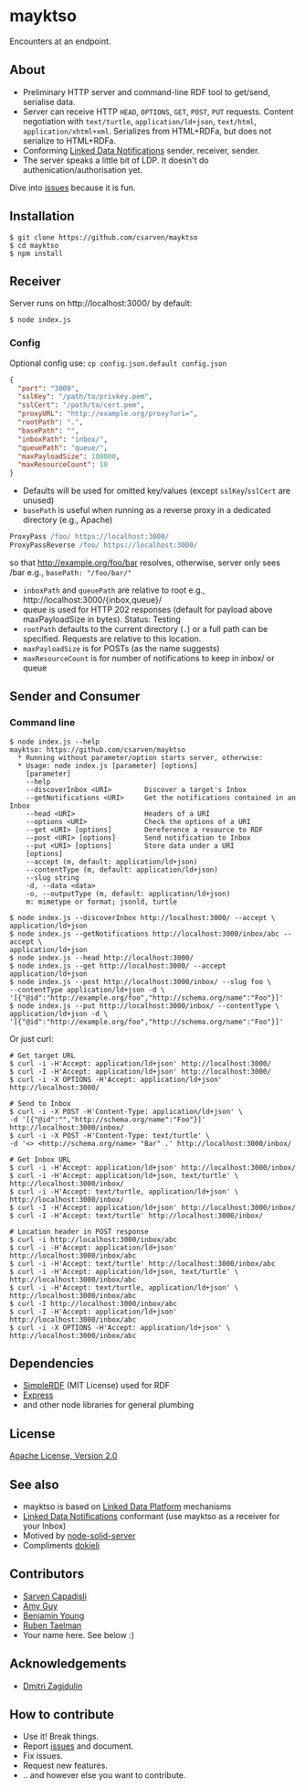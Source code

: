 # mayktso
Encounters at an endpoint.

## About
* Preliminary HTTP server and command-line RDF tool to get/send, serialise data.
* Server can receive HTTP `HEAD`, `OPTIONS`, `GET`, `POST`, `PUT` requests.
Content negotiation with `text/turtle`, `application/ld+json`, `text/html`,
`application/xhtml+xml`. Serializes from HTML+RDFa, but does not serialize to
HTML+RDFa.
* Conforming
[Linked Data Notifications](https://www.w3.org/TR/ldn/) sender, receiver, sender.
* The server speaks a little bit of LDP. It doesn't do
authenication/authorisation yet.

Dive into [issues](https://github.com/csarven/mayktso/issues) because it is fun.

## Installation
```shell
$ git clone https://github.com/csarven/mayktso 
$ cd mayktso
$ npm install
```

## Receiver
Server runs on http://localhost:3000/ by default:

```shell
$ node index.js
```

### Config
Optional config use: `cp config.json.default config.json`
```json
{
  "port": "3000",
  "sslKey": "/path/to/privkey.pem",
  "sslCert": "/path/to/cert.pem",
  "proxyURL": "http://example.org/proxy?uri=",
  "rootPath": ".",
  "basePath": "",
  "inboxPath": "inbox/",
  "queuePath": "queue/",
  "maxPayloadSize": 100000,
  "maxResourceCount": 10
}
```

* Defaults will be used for omitted key/values (except `sslKey`/`sslCert` are
unused)
* `basePath` is useful when running as a reverse proxy in a dedicated directory
(e.g., Apache)
```apache
ProxyPass /foo/ https://localhost:3000/
ProxyPassReverse /foo/ https://localhost:3000/
```

so that http://example.org/foo/bar resolves, otherwise, server only sees /bar
e.g., `basePath: "/foo/bar/"`

* `inboxPath` and `queuePath` are relative to root e.g.,
http://localhost:3000/{inbox,queue}/
* queue is used for HTTP 202 responses (default for payload above maxPayloadSize in bytes).
Status: Testing
* `rootPath` defaults to the current directory (`.`) or a full path can be
specified. Requests are relative to this location.
* `maxPayloadSize` is for POSTs (as the name suggests)
* `maxResourceCount` is for number of notifications to keep in inbox/ or queue


## Sender and Consumer

### Command line
```shell
$ node index.js --help
mayktso: https://github.com/csarven/mayktso
  * Running without parameter/option starts server, otherwise:
  * Usage: node index.js [parameter] [options]
    [parameter]
    --help
    --discoverInbox <URI>        Discover a target's Inbox
    --getNotifications <URI>     Get the notifications contained in an Inbox
    --head <URI>                 Headers of a URI
    --options <URI>              Check the options of a URI
    --get <URI> [options]        Dereference a resource to RDF
    --post <URI> [options]       Send notification to Inbox
    --put <URI> [options]        Store data under a URI
    [options]
    --accept (m, default: application/ld+json)
    --contentType (m, default: application/ld+json)
    --slug string
    -d, --data <data>
    -o, --outputType (m, default: application/ld+json)
    m: mimetype or format; jsonld, turtle
```

```shell
$ node index.js --discoverInbox http://localhost:3000/ --accept \
application/ld+json
$ node index.js --getNotifications http://localhost:3000/inbox/abc --accept \
application/ld+json
$ node index.js --head http://localhost:3000/
$ node index.js --get http://localhost:3000/ --accept application/ld+json
$ node index.js --post http://localhost:3000/inbox/ --slug foo \
--contentType application/ld+json -d \
'[{"@id":"http://example.org/foo","http://schema.org/name":"Foo"}]'
$ node index.js --put http://localhost:3000/inbox/ --contentType \
application/ld+json -d \
'[{"@id":"http://example.org/foo","http://schema.org/name":"Foo"}]'
```

Or just curl:
```shell
# Get target URL
$ curl -i -H'Accept: application/ld+json' http://localhost:3000/
$ curl -I -H'Accept: application/ld+json' http://localhost:3000/
$ curl -i -X OPTIONS -H'Accept: application/ld+json' http://localhost:3000/

# Send to Inbox
$ curl -i -X POST -H'Content-Type: application/ld+json' \
-d '[{"@id":"","http://schema.org/name":"Foo"}]' http://localhost:3000/inbox/
$ curl -i -X POST -H'Content-Type: text/turtle' \
-d '<> <http://schema.org/name> "Bar" .' http://localhost:3000/inbox/

# Get Inbox URL
$ curl -i -H'Accept: application/ld+json' http://localhost:3000/inbox/
$ curl -i -H'Accept: application/ld+json, text/turtle' \
http://localhost:3000/inbox/
$ curl -i -H'Accept: text/turtle, application/ld+json' \
http://localhost:3000/inbox/
$ curl -I -H'Accept: application/ld+json' http://localhost:3000/inbox/
$ curl -I -H'Accept: text/turtle' http://localhost:3000/inbox/

# Location header in POST response
$ curl -i http://localhost:3000/inbox/abc
$ curl -i -H'Accept: application/ld+json' http://localhost:3000/inbox/abc
$ curl -i -H'Accept: text/turtle' http://localhost:3000/inbox/abc
$ curl -i -H'Accept: application/ld+json, text/turtle' \
http://localhost:3000/inbox/abc
$ curl -i -H'Accept: text/turtle, application/ld+json' \
http://localhost:3000/inbox/abc
$ curl -I http://localhost:3000/inbox/abc
$ curl -I -H'Accept: application/ld+json' http://localhost:3000/inbox/abc
$ curl -i -X OPTIONS -H'Accept: application/ld+json' \
http://localhost:3000/inbox/abc
```

## Dependencies
* [SimpleRDF](https://github.com/simplerdf/simplerdf) (MIT License) used for RDF
* [Express](https://github.com/expressjs/express)
* and other node libraries for general plumbing

## License
[Apache License, Version 2.0](http://www.apache.org/licenses/LICENSE-2.0)

## See also
* mayktso is based on [Linked Data Platform](https://www.w3.org/TR/ldp/)
mechanisms
* [Linked Data Notifications](https://www.w3.org/TR/ldn/) conformant (use
mayktso as a receiver for your Inbox)
* Motived by [node-solid-server](https://github.com/solid/node-solid-server)
* Compliments [dokieli](https://github.com/linkeddata/dokieli)

## Contributors
* [Sarven Capadisli](https://github.com/csarven)
* [Amy Guy](https://github.com/rhiaro)
* [Benjamin Young](https://github.com/BigBlueHat)
* [Ruben Taelman](https://github.com/rubensworks)
* Your name here. See below :)

## Acknowledgements
* [Dmitri Zagidulin](https://github.com/dmitrizagidulin)

## How to contribute
* Use it! Break things.
* Report [issues](https://github.com/csarven/mayktso/issues/) and document.
* Fix issues.
* Request new features.
* .. and however else you want to contribute.
